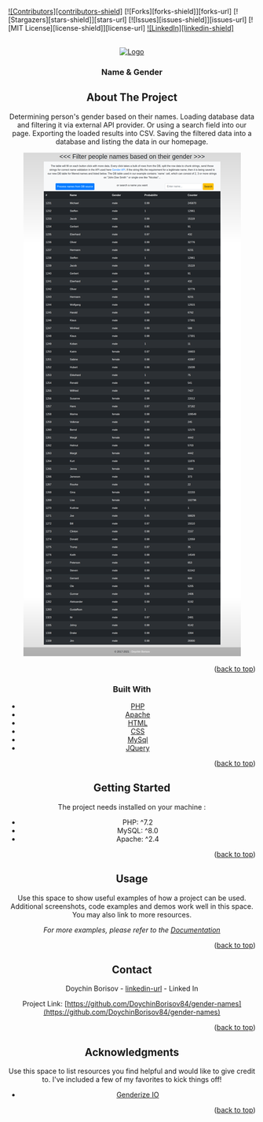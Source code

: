 <div id="top"></div>

<!-- PROJECT SHIELDS -->
<!--
*** I'm using markdown "reference style" links for readability.
*** Reference links are enclosed in brackets [ ] instead of parentheses ( ).
*** See the bottom of this document for the declaration of the reference variables
*** for contributors-url, forks-url, etc. This is an optional, concise syntax you may use.
*** https://www.markdownguide.org/basic-syntax/#reference-style-links
-->
[![Contributors][contributors-shield]][contributors-url]
[![Forks][forks-shield]][forks-url]
[![Stargazers][stars-shield]][stars-url]
[![Issues][issues-shield]][issues-url]
[![MIT License][license-shield]][license-url]
[![LinkedIn][linkedin-shield]][linkedin-url]



<!-- PROJECT LOGO -->
<br />
<div align="center">
  <a href="https://github.com/othneildrew/Best-README-Template">
    <img src="images/logo.png" alt="Logo" width="80" height="80">
  </a>

  <h3 align="center">Name & Gender</h3>

  
<!-- ABOUT THE PROJECT -->
## About The Project
Determining person's gender based on their names. Loading database data and filtering it via external API provider. Or using a search field into our page. Exporting the loaded results into CSV. Saving the filtered data into a database and listing the data in our homepage.

[![Product Name Screen Shot][product-screenshot]](https://github.com/DoychinBorisov84/gender-names/images/screenshot.png)


<p align="right">(<a href="#top">back to top</a>)</p>


### Built With

* [PHP](https://www.php.net/)
* [Apache](https://httpd.apache.org/)
* [HTML](https://developer.mozilla.org/en-US/docs/Web/HTML/)
* [CSS](https://developer.mozilla.org/en-US/docs/Web/CSS/)
* [MySql](https://www.mysql.com/)
* [JQuery](https://jquery.com)

<p align="right">(<a href="#top">back to top</a>)</p>

<!-- GETTING STARTED -->
## Getting Started

The project needs installed on your machine :
- PHP: ^7.2
- MySQL: ^8.0
- Apache: ^2.4   


<p align="right">(<a href="#top">back to top</a>)</p>

<!-- USAGE EXAMPLES -->
## Usage

Use this space to show useful examples of how a project can be used. Additional screenshots, code examples and demos work well in this space. You may also link to more resources.

_For more examples, please refer to the [Documentation](https://example.com)_

<p align="right">(<a href="#top">back to top</a>)</p>



<!-- CONTACT -->
## Contact

Doychin Borisov - [linkedin-url](https://www.linkedin.com/in/doychin-borisov/) - Linked In

Project Link: [https://github.com/DoychinBorisov84/gender-names](https://github.com/DoychinBorisov84/gender-names)

<p align="right">(<a href="#top">back to top</a>)</p>


<!-- ACKNOWLEDGMENTS -->
## Acknowledgments

Use this space to list resources you find helpful and would like to give credit to. I've included a few of my favorites to kick things off!

* [Genderize IO](https://genderize.io/)

<p align="right">(<a href="#top">back to top</a>)</p>



<!-- MARKDOWN LINKS & IMAGES -->
[contributors-url]: https://github.com/othneildrew/Best-README-Template/graphs/contributors

[linkedin-url]: https://linkedin.com/in/othneildrew
[product-screenshot]: images/screenshot.png